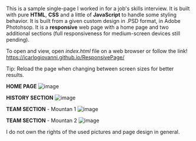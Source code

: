 This is a sample single-page I worked in for a job's skills interview. It is built with pure **HTML**, **CSS** and a little of **JavaScript** to handle some styling behavior.
It is built from a given custom design in .PSD format, in Adobe Photohsop.
It is a **responsive** web page with a home page and two additional sections (full responsiveness for medium-screen devices still pending).

To open and view, open _index.html_ file on a web browser or follow the link! https://icarlogiovanni.github.io/ResponsivePage/

Tip: Reload the page when changing between screen sizes for better results.

**HOME PAGE**
![image](https://github.com/iCarloGiovanni/ResponsivePage/assets/58183711/e4225f35-a37e-4e87-a522-ca39ede1a318)

**HISTORY SECTION**
![image](https://github.com/iCarloGiovanni/ResponsivePage/assets/58183711/f3fc6bee-4900-4e4f-8c02-6cbfab07fb06)

**TEAM SECTION** - Mountan 1
![image](https://github.com/iCarloGiovanni/ResponsivePage/assets/58183711/84e86c8b-3afd-4c08-b618-63dd5f921868)

**TEAM SECTION** - Mountan 2
![image](https://github.com/iCarloGiovanni/ResponsivePage/assets/58183711/5fbd3e88-77fd-4f9c-8767-49dbadad4e7d)

I do not own the rights of the used pictures and page design in general.
